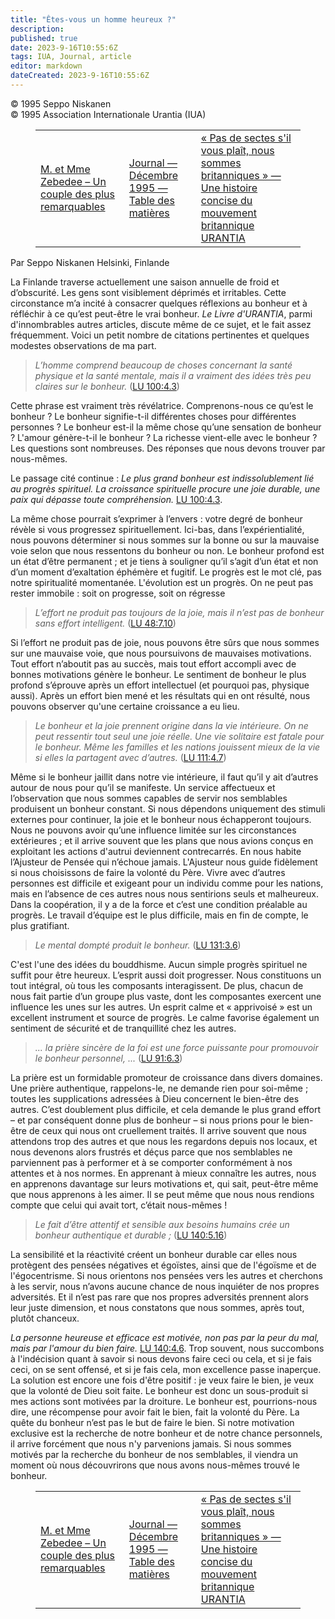 ```yaml
---
title: "Êtes-vous un homme heureux ?"
description: 
published: true
date: 2023-9-16T10:55:6Z
tags: IUA, Journal, article
editor: markdown
dateCreated: 2023-9-16T10:55:6Z
---
```


<p class="v-card v-sheet theme--light grey lighten-3 px-2">© 1995 Seppo Niskanen<br>© 1995 Association Internationale Urantia (IUA)</p>
<figure class="table chapter-navigator">
  <table>
    <tbody>
      <tr>
        <td>
        <a href="/fr/article/Carole_Jett/Mr_and_Mrs_Zebedee">
          <span class="mdi mdi-arrow-left-drop-circle"></span><span class="pl-2">M. et Mme Zebedee – Un couple des plus remarquables</span>
        </a>
        </td>
        <td>
        <a href="/fr/index/articles_iua_journal#journal-décembre-1995">
          <span class="mdi mdi-book-open-variant"></span><span class="pl-2">Journal — Décembre 1995 — Table des matières</span>
        </a>
        </td>
        <td>
        <a href="/fr/article/Chris_Moseley/No_Sects_Please_Were_British">
          <span class="pr-2">« Pas de sectes s'il vous plaît, nous sommes britanniques » — Une histoire concise du mouvement britannique URANTIA</span><span class="mdi mdi-arrow-right-drop-circle"></span>
        </a>
        </td>
      </tr>
    </tbody>
  </table>
</figure>


Par Seppo Niskanen
Helsinki, Finlande

La Finlande traverse actuellement une saison annuelle de froid et d’obscurité. Les gens sont visiblement déprimés et irritables. Cette circonstance m’a incité à consacrer quelques réflexions au bonheur et à réfléchir à ce qu’est peut-être le vrai bonheur. _Le Livre d'URANTIA_, parmi d'innombrables autres articles, discute même de ce sujet, et le fait assez fréquemment. Voici un petit nombre de citations pertinentes et quelques modestes observations de ma part.

> _L’homme comprend beaucoup de choses concernant la santé physique et la santé mentale, mais il a vraiment des idées très peu claires sur le bonheur._ (<a id="a41_153"></a>[LU 100:4.3](/fr/The_Urantia_Book/100#p4_3))

Cette phrase est vraiment très révélatrice. Comprenons-nous ce qu’est le bonheur ? Le bonheur signifie-t-il différentes choses pour différentes personnes ? Le bonheur est-il la même chose qu’une sensation de bonheur ? L'amour génère-t-il le bonheur ? La richesse vient-elle avec le bonheur ? Les questions sont nombreuses. Des réponses que nous devons trouver par nous-mêmes.

Le passage cité continue : _Le plus grand bonheur est indissolublement lié au progrès spirituel. La croissance spirituelle procure une joie durable, une paix qui dépasse toute compréhension._ <a id="a45_192"></a>[LU 100:4.3](/fr/The_Urantia_Book/100#p4_3).

La même chose pourrait s’exprimer à l’envers : votre degré de bonheur révèle si vous progressez spirituellement. Ici-bas, dans l’expérientialité, nous pouvons déterminer si nous sommes sur la bonne ou sur la mauvaise voie selon que nous ressentons du bonheur ou non. Le bonheur profond est un état d’être permanent ; et je tiens à souligner qu’il s’agit d’un état et non d’un moment d’exaltation éphémère et fugitif. Le progrès est le mot clé, pas notre spiritualité momentanée. L'évolution est un progrès. On ne peut pas rester immobile : soit on progresse, soit on régresse

> _L’effort ne produit pas toujours de la joie, mais il n’est pas de bonheur sans effort intelligent._ (<a id="a49_104"></a>[LU 48:7.10](/fr/The_Urantia_Book/48#p7_10))

Si l’effort ne produit pas de joie, nous pouvons être sûrs que nous sommes sur une mauvaise voie, que nous poursuivons de mauvaises motivations. Tout effort n’aboutit pas au succès, mais tout effort accompli avec de bonnes motivations génère le bonheur. Le sentiment de bonheur le plus profond s’éprouve après un effort intellectuel (et pourquoi pas, physique aussi). Après un effort bien mené et les résultats qui en ont résulté, nous pouvons observer qu'une certaine croissance a eu lieu.

> _Le bonheur et la joie prennent origine dans la vie intérieure. On ne peut ressentir tout seul une joie réelle. Une vie solitaire est fatale pour le bonheur. Même les familles et les nations jouissent mieux de la vie si elles la partagent avec d’autres._ (<a id="a53_258"></a>[LU 111:4.7](/fr/The_Urantia_Book/111#p4_7))

Même si le bonheur jaillit dans notre vie intérieure, il faut qu’il y ait d’autres autour de nous pour qu’il se manifeste. Un service affectueux et l’observation que nous sommes capables de servir nos semblables produisent un bonheur constant. Si nous dépendons uniquement des stimuli externes pour continuer, la joie et le bonheur nous échapperont toujours. Nous ne pouvons avoir qu’une influence limitée sur les circonstances extérieures ; et il arrive souvent que les plans que nous avions conçus en exploitant les actions d'autrui deviennent contrecarrés. En nous habite l’Ajusteur de Pensée qui n’échoue jamais. L'Ajusteur nous guide fidèlement si nous choisissons de faire la volonté du Père. Vivre avec d’autres personnes est difficile et exigeant pour un individu comme pour les nations, mais en l’absence de ces autres nous nous sentirions seuls et malheureux. Dans la coopération, il y a de la force et c’est une condition préalable au progrès. Le travail d’équipe est le plus difficile, mais en fin de compte, le plus gratifiant.

> _Le mental dompté produit le bonheur._ (<a id="a57_42"></a>[LU 131:3.6](/fr/The_Urantia_Book/131#p3_6))

C'est l'une des idées du bouddhisme. Aucun simple progrès spirituel ne suffit pour être heureux. L’esprit aussi doit progresser. Nous constituons un tout intégral, où tous les composants interagissent. De plus, chacun de nous fait partie d’un groupe plus vaste, dont les composantes exercent une influence les unes sur les autres. Un esprit calme et « apprivoisé » est un excellent instrument et source de progrès. Le calme favorise également un sentiment de sécurité et de tranquillité chez les autres.

> _... la prière sincère de la foi est une force puissante pour promouvoir le bonheur personnel, ..._ (<a id="a61_103"></a>[LU 91:6.3](/fr/The_Urantia_Book/91#p6_3))

La prière est un formidable promoteur de croissance dans divers domaines. Une prière authentique, rappelons-le, ne demande rien pour soi-même ; toutes les supplications adressées à Dieu concernent le bien-être des autres. C’est doublement plus difficile, et cela demande le plus grand effort – et par conséquent donne plus de bonheur – si nous prions pour le bien-être de ceux qui nous ont cruellement traités. Il arrive souvent que nous attendons trop des autres et que nous les regardons depuis nos locaux, et nous devenons alors frustrés et déçus parce que nos semblables ne parviennent pas à performer et à se comporter conformément à nos attentes et à nos normes. En apprenant à mieux connaître les autres, nous en apprenons davantage sur leurs motivations et, qui sait, peut-être même que nous apprenons à les aimer. Il se peut même que nous nous rendions compte que celui qui avait tort, c’était nous-mêmes !

> _Le fait d’être attentif et sensible aux besoins humains crée un bonheur authentique et durable ;_ (<a id="a65_102"></a>[LU 140:5.16](/fr/The_Urantia_Book/140#p5_16))

La sensibilité et la réactivité créent un bonheur durable car elles nous protègent des pensées négatives et égoïstes, ainsi que de l'égoïsme et de l'égocentrisme. Si nous orientons nos pensées vers les autres et cherchons à les servir, nous n’avons aucune chance de nous inquiéter de nos propres adversités. Et il n’est pas rare que nos propres adversités prennent alors leur juste dimension, et nous constatons que nous sommes, après tout, plutôt chanceux.

_La personne heureuse et efficace est motivée, non pas par la peur du mal, mais par l'amour du bien faire._ <a id="a69_108"></a>[LU 140:4.6](/fr/The_Urantia_Book/140#p4_6). Trop souvent, nous succombons à l'indécision quant à savoir si nous devons faire ceci ou cela, et si je fais ceci, on se sent offensé, et si je fais cela, mon excellence passe inaperçue. La solution est encore une fois d'être positif : je veux faire le bien, je veux que la volonté de Dieu soit faite. Le bonheur est donc un sous-produit si mes actions sont motivées par la droiture. Le bonheur est, pourrions-nous dire, une récompense pour avoir fait le bien, fait la volonté du Père. La quête du bonheur n’est pas le but de faire le bien. Si notre motivation exclusive est la recherche de notre bonheur et de notre chance personnels, il arrive forcément que nous n'y parvenions jamais. Si nous sommes motivés par la recherche du bonheur de nos semblables, il viendra un moment où nous découvrirons que nous avons nous-mêmes trouvé le bonheur.


<figure class="table chapter-navigator">
  <table>
    <tbody>
      <tr>
        <td>
        <a href="/fr/article/Carole_Jett/Mr_and_Mrs_Zebedee">
          <span class="mdi mdi-arrow-left-drop-circle"></span><span class="pl-2">M. et Mme Zebedee – Un couple des plus remarquables</span>
        </a>
        </td>
        <td>
        <a href="/fr/index/articles_iua_journal#journal-décembre-1995">
          <span class="mdi mdi-book-open-variant"></span><span class="pl-2">Journal — Décembre 1995 — Table des matières</span>
        </a>
        </td>
        <td>
        <a href="/fr/article/Chris_Moseley/No_Sects_Please_Were_British">
          <span class="pr-2">« Pas de sectes s'il vous plaît, nous sommes britanniques » — Une histoire concise du mouvement britannique URANTIA</span><span class="mdi mdi-arrow-right-drop-circle"></span>
        </a>
        </td>
      </tr>
    </tbody>
  </table>
</figure>
